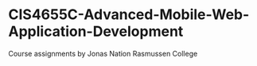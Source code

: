 # CIS4655C-Advanced-Mobile-Web-Application-Development
Course assignments by Jonas Nation Rasmussen College
